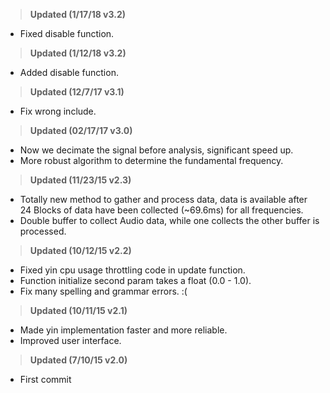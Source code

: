 ><b>Updated (1/17/18 v3.2)</b><br>
* Fixed disable function.<br>

><b>Updated (1/12/18 v3.2)</b><br>
* Added disable function.<br>

><b>Updated (12/7/17 v3.1)</b><br>
* Fix wrong include.<br>

><b>Updated (02/17/17 v3.0)</b><br>
* Now we decimate the signal before analysis, significant speed up.<br>
* More robust algorithm to determine the fundamental frequency.<br>

><b>Updated (11/23/15 v2.3)</b><br>
* Totally new method to gather and process data, data is available after 24 Blocks of data have been collected (~69.6ms) for all frequencies.<br>
* Double buffer to collect Audio data, while one collects the other buffer is processed.<br>

><b>Updated (10/12/15 v2.2)</b><br>
* Fixed yin cpu usage throttling code in update function.<br>
* Function initialize second param takes a float (0.0 - 1.0).<br>
* Fix many spelling and grammar errors. :(<br>

><b>Updated (10/11/15 v2.1)</b><br>
* Made yin implementation faster and more reliable.<br>
* Improved user interface.<br>

><b>Updated (7/10/15 v2.0)</b><br>
* First commit
